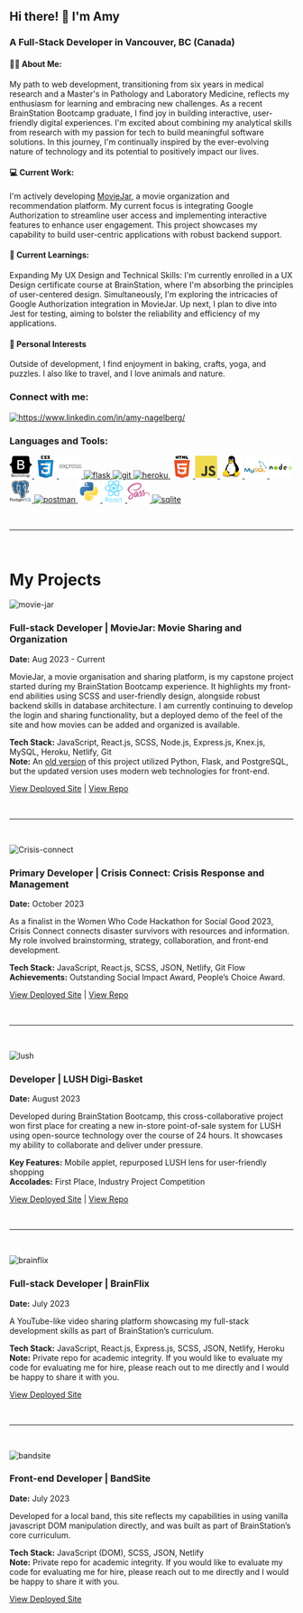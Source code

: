 
<h2>Hi there! 👋 I'm Amy</h2>
<h3>A Full-Stack Developer in Vancouver, BC (Canada)</h3>

#### 💁‍♀️ About Me: 
My path to web development, transitioning from six years in medical research and a Master's in Pathology and Laboratory Medicine, reflects my enthusiasm for learning and embracing new challenges. As a recent BrainStation Bootcamp graduate, I find joy in building interactive, user-friendly digital experiences. I'm excited about combining my analytical skills from research with my passion for tech to build meaningful software solutions. In this journey, I'm continually inspired by the ever-evolving nature of technology and its potential to positively impact our lives.

#### 💻 Current Work: 
I'm actively developing [MovieJar](https://github.com/anagelberg/MovieJar), a movie organization and recommendation platform. My current focus is integrating Google Authorization to streamline user access and implementing interactive features to enhance user engagement. This project showcases my capability to build user-centric applications with robust backend support.

#### 🌱 Current Learnings: 
Expanding My UX Design and Technical Skills: I'm currently enrolled in a UX Design certificate course at BrainStation, where I'm absorbing the principles of user-centered design. Simultaneously, I'm exploring the intricacies of Google Authorization integration in MovieJar. Up next, I plan to dive into Jest for testing, aiming to bolster the reliability and efficiency of my applications.

#### 🧁 Personal Interests
Outside of development, I find enjoyment in baking, crafts, yoga, and puzzles. I also like to travel, and I love animals and nature. 

<h3 align="left">Connect with me:</h3>
<p align="left">
<a href="https://www.linkedin.com/in/amy-nagelberg/" target="blank">
  <img align="center" src="https://raw.githubusercontent.com/rahuldkjain/github-profile-readme-generator/master/src/images/icons/Social/linked-in-alt.svg" alt="https://www.linkedin.com/in/amy-nagelberg/" height="30" width="40" />
</a>
<!-- <a href="https://www.linkedin.com/in/amy-nagelberg/" target="blank">
  <img src="https://github.com/anagelberg/anagelberg/assets/62032317/7ae57420-0e0e-4d47-a27d-bdd383a376b3" height="30" width="40"/>
</a> -->
</p>

<h3 align="left">Languages and Tools:</h3>
<p align="left"> <a href="https://getbootstrap.com" target="_blank" rel="noreferrer"> <img src="https://raw.githubusercontent.com/devicons/devicon/master/icons/bootstrap/bootstrap-plain-wordmark.svg" alt="bootstrap" width="40" height="40"/> </a> <a href="https://www.w3schools.com/css/" target="_blank" rel="noreferrer"> <img src="https://raw.githubusercontent.com/devicons/devicon/master/icons/css3/css3-original-wordmark.svg" alt="css3" width="40" height="40"/> </a> <a href="https://expressjs.com" target="_blank" rel="noreferrer"> <img src="https://raw.githubusercontent.com/devicons/devicon/master/icons/express/express-original-wordmark.svg" alt="express" width="40" height="40"/> </a> <a href="https://flask.palletsprojects.com/" target="_blank" rel="noreferrer"> <img src="https://www.vectorlogo.zone/logos/pocoo_flask/pocoo_flask-icon.svg" alt="flask" width="40" height="40"/> </a> <a href="https://git-scm.com/" target="_blank" rel="noreferrer"> <img src="https://www.vectorlogo.zone/logos/git-scm/git-scm-icon.svg" alt="git" width="40" height="40"/> </a> <a href="https://heroku.com" target="_blank" rel="noreferrer"> <img src="https://www.vectorlogo.zone/logos/heroku/heroku-icon.svg" alt="heroku" width="40" height="40"/> </a> <a href="https://www.w3.org/html/" target="_blank" rel="noreferrer"> <img src="https://raw.githubusercontent.com/devicons/devicon/master/icons/html5/html5-original-wordmark.svg" alt="html5" width="40" height="40"/> </a> <a href="https://developer.mozilla.org/en-US/docs/Web/JavaScript" target="_blank" rel="noreferrer"> <img src="https://raw.githubusercontent.com/devicons/devicon/master/icons/javascript/javascript-original.svg" alt="javascript" width="40" height="40"/> </a> <a href="https://www.linux.org/" target="_blank" rel="noreferrer"> <img src="https://raw.githubusercontent.com/devicons/devicon/master/icons/linux/linux-original.svg" alt="linux" width="40" height="40"/> </a> <a href="https://www.mysql.com/" target="_blank" rel="noreferrer"> <img src="https://raw.githubusercontent.com/devicons/devicon/master/icons/mysql/mysql-original-wordmark.svg" alt="mysql" width="40" height="40"/> </a> <a href="https://nodejs.org" target="_blank" rel="noreferrer"> <img src="https://raw.githubusercontent.com/devicons/devicon/master/icons/nodejs/nodejs-original-wordmark.svg" alt="nodejs" width="40" height="40"/> </a> <a href="https://www.postgresql.org" target="_blank" rel="noreferrer"> <img src="https://raw.githubusercontent.com/devicons/devicon/master/icons/postgresql/postgresql-original-wordmark.svg" alt="postgresql" width="40" height="40"/> </a> <a href="https://postman.com" target="_blank" rel="noreferrer"> <img src="https://www.vectorlogo.zone/logos/getpostman/getpostman-icon.svg" alt="postman" width="40" height="40"/> </a> <a href="https://www.python.org" target="_blank" rel="noreferrer"> <img src="https://raw.githubusercontent.com/devicons/devicon/master/icons/python/python-original.svg" alt="python" width="40" height="40"/> </a> <a href="https://reactjs.org/" target="_blank" rel="noreferrer"> <img src="https://raw.githubusercontent.com/devicons/devicon/master/icons/react/react-original-wordmark.svg" alt="react" width="40" height="40"/> </a> <a href="https://sass-lang.com" target="_blank" rel="noreferrer"> <img src="https://raw.githubusercontent.com/devicons/devicon/master/icons/sass/sass-original.svg" alt="sass" width="40" height="40"/> </a> <a href="https://www.sqlite.org/" target="_blank" rel="noreferrer"> <img src="https://www.vectorlogo.zone/logos/sqlite/sqlite-icon.svg" alt="sqlite" width="40" height="40"/> </a> </p>

<br><hr><br>

<h1>My Projects</h1>


![movie-jar](https://github.com/anagelberg/anagelberg/assets/62032317/d899245d-24c3-4509-b982-c1ea378c14aa)

<h3>Full-stack Developer | MovieJar: Movie Sharing and Organization</h3>

<p><b>Date:</b> Aug 2023 - Current</p>
<p>MovieJar, a movie organisation and sharing platform, is my capstone project started during my BrainStation Bootcamp experience. It highlights my front-end abilities using SCSS and user-friendly design, alongside robust backend skills in database architecture. I am currently continuing to develop the login and sharing functionality, but a deployed demo of the feel of the site and how movies can be added and organized is available.  </p>
<p><b>Tech Stack:</b> JavaScript, React.js, SCSS, Node.js, Express.js, Knex.js, MySQL, Heroku, Netlify, Git<br>
<b>Note:</b> An <a href="https://github.com/anagelberg/movie-picker">old version</a> of this project utilized Python, Flask, and PostgreSQL, but the updated version uses modern web technologies for front-end.</p>

 [View Deployed Site](https://moviejar.ca) | [View Repo](https://github.com/anagelberg/MovieJar)

<br><hr><br>


![Crisis-connect](https://github.com/anagelberg/anagelberg/assets/62032317/5225fee1-5635-4bce-a304-fa93221f4d83)


<h3>Primary Developer | Crisis Connect: Crisis Response and Management</h3>

<p><b>Date:</b> October 2023</p>
<p>As a finalist in the Women Who Code Hackathon for Social Good 2023, Crisis Connect connects disaster survivors with resources and information. My role involved brainstorming, strategy, collaboration, and front-end development. </p>
<p><b>Tech Stack:</b> JavaScript, React.js, SCSS, JSON, Netlify, Git Flow<br>
<b>Achievements:</b> Outstanding Social Impact Award, People’s Choice Award.</p>

[View Deployed Site](https://crisis-connect.amy-nagelberg.dev) | [View Repo](https://github.com/anagelberg/crisis-response)

<br><hr><br>

![lush](https://github.com/anagelberg/anagelberg/assets/62032317/a38208e4-f375-40a5-9e87-01748c10169c)

<h3>Developer | LUSH Digi-Basket</h3>

<p><b>Date:</b> August 2023 </p>
<p>Developed during BrainStation Bootcamp, this cross-collaborative project won first place for creating a new in-store point-of-sale system for LUSH using open-source technology over the course of 24 hours. It showcases my ability to collaborate and deliver under pressure. </p>
<p><b>Key Features:</b> Mobile applet, repurposed LUSH lens for user-friendly shopping<br>
<b>Accolades:</b> First Place, Industry Project Competition</p>

[View Deployed Site](https://lush.amy-nagelberg.dev/) | [View Repo](https://github.com/anagelberg/lush-industry-project)

<br><hr><br>

<!-- ![instock](https://github.com/anagelberg/anagelberg/assets/62032317/9593fa98-07c6-4591-af1b-e60384e5aafb)

<h3>Full-stack Developer | InStock</h3>

<p><b>Date:</b> August 2023 </p>
<p>InStock is a collaborative inventory management system built during BrainStation Bootcamp over the course of one week. I played a dual role as a developer and mentor, guiding team members through project decisions and strategy.</p>
<p><b>Tech Stack:</b> Git Flow, JavaScript, React.js, Express.js, SCSS, MySQL, Knex.js, Netlify, Heroku<br>
<b>Note:</b> Private repo for academic integrity. If you would like to evaluate my code for evaluating me for hire,  please reach out to me directly and I would be happy to share it with you. </p>

[View Deployed Site](https://instock.amy-nagelberg.dev/) 

<br><hr><br> -->

![brainflix](https://github.com/anagelberg/anagelberg/assets/62032317/be3a571b-94b7-430c-ba71-4a5d132c3d26)

<h3>Full-stack Developer | BrainFlix</h3>

<p><b>Date:</b> July 2023</p>
<p>A YouTube-like video sharing platform showcasing my full-stack development skills as part of BrainStation’s curriculum. </p>
<p><b>Tech Stack:</b> JavaScript, React.js, Express.js, SCSS, JSON, Netlify, Heroku<br>
<b>Note:</b> Private repo for academic integrity. If you would like to evaluate my code for evaluating me for hire,  please reach out to me directly and I would be happy to share it with you. </p>

[View Deployed Site](https://brainflix.amy-nagelberg.dev/) 

<br><hr><br>

![bandsite](https://github.com/anagelberg/anagelberg/assets/62032317/7f95303e-a1cf-4b39-a9d0-0f59b8832d6c)

<h3>Front-end Developer | BandSite</h3>

<p><b>Date:</b> July 2023</p>
<p>Developed for a local band, this site reflects my capabilities in using vanilla javascript DOM manipulation directly, and was built as part of BrainStation’s core curriculum.  </p>
<p><b>Tech Stack:</b> JavaScript (DOM), SCSS, JSON, Netlify <br>
<b>Note:</b> Private repo for academic integrity. If you would like to evaluate my code for evaluating me for hire,  please reach out to me directly and I would be happy to share it with you. </p>

[View Deployed Site](https://bandsite.amy-nagelberg.dev/) 

<!-- <br><hr><br>

![nutrition-tracker](https://github.com/anagelberg/anagelberg/assets/62032317/48bd801b-b324-4e44-90e7-9915569f8020)

<h3>Front-end Developer | Nutrition Tracker</h3>

<p><b>Date:</b> July 2023</p>
<p>Developed in a 6-hour hackathon, this app calculates meal nutrition using an external API, showcasing my skills in teamwork, research, and front-end development.  </p>

[View Deployed Site](https://nutrition-tracker.amy-nagelberg.dev/) | [View Repo](https://github.com/anagelberg/hackathon-nutrition-client)

<br><hr><br>

![planet-image-finder](https://github.com/anagelberg/anagelberg/assets/62032317/186343d4-31f0-4362-886b-a1b53c63d0ca)

<h3>Front-end Developer | Planet Image Finder</h3>

<p><b>Date:</b> July 2023</p>

<p>Another quick hackathon project where users find planet images, the application took just 5 hours to make. I implemented the gallery photo view using vanilla javascript DOM manipulation in just an hour, demonstrating my creativity and problem-solving skills. </p>

[View Deployed Site](https://planet-image-finder.amy-nagelberg.dev/) | [View Repo](https://github.com/anagelberg/hackathon-nasa) --> 

